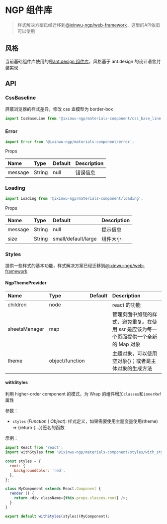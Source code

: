 # NGP 组件库

> 样式解决方案已经迁移到[@ixinwu-ngp/web-framework](../packages/web-framework/README.md)，这里的API依旧可以使用

## 风格

当前基础组件库使用的是[ant.design 组件库](https://ant.design/docs/react/introduce-cn)，风格基于 ant.design 的设计语言封装实现

## API

### CssBaseline

屏蔽浏览器的样式差异，修改 css 盒模型为 border-box

```js
import CssBaseLine from '@ixinwu-ngp/materials-component/css_base_line';
```

### Error

```js
import Error from '@ixinwu-ngp/materials-component/error';
```

Props

| Name    | Type   | Default | Description |
| :------ | :----- | :------ | :---------- |
| message | String | null    | 错误信息    |

### Loading

```js
import Loading from '@ixinwu-ngp/materials-component/loading';
```

Props

| Name    | Type   | Default             | Description |
| :------ | :----- | :------------------ | :---------- |
| message | String | null                | 提示信息    |
| size    | String | small/default/large | 组件大小    |

### Styles

提供一些样式的基本功能，样式解决方案已经迁移到[@ixinwu-ngp/web-framework](../packages/web-framework/README.md)

#### NgpThemeProvider

| Name          | Type            | Default | Description                                                                          |
| :------------ | :-------------- | :------ | :----------------------------------------------------------------------------------- |
| children      | node            |         | react 的功能                                                                         |
| sheetsManager | map             |         | 管理页面中加载的样式，避免重复。在使用 ssr 是应该为每一个页面提供一个全新的 Map 对象 |
| theme         | object/function |         | 主题对象，可以使用空对象{}；或者是主体对象的生成方法                                 |

#### withStyles

利用 higher-order component 的模式，为 Wrap 的组件增加`classes`和`innerRef`属性

参数：

- `styles` (_Function | Object_): 样式定义，如果需要使用主题变量使用(theme) => {return {...}}签名的函数

示例：

```javascript
import React from 'react';
import withStyles from '@ixinwu-ngp/materials-component/styles/with_styles';

const styles = {
  root: {
    backgroundColor: 'red',
  },
};

class MyComponent extends React.Component {
  render () {
    return <div className={this.props.classes.root} />;
  }
}

export default withStyles(styles)(MyComponent);
```
